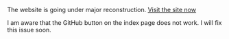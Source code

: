 The website is going under major reconstruction.
[
Visit the site now](https://emeraldsucksss.github.io/index.html)

I am aware that the GitHub button on the index page does not work. I will fix this issue soon.
